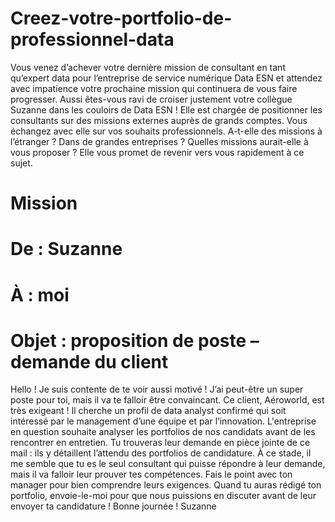 # Creez-votre-portfolio-de-professionnel-data
Vous venez d’achever votre dernière mission de consultant en tant qu’expert data pour l’entreprise de service numérique Data ESN et attendez avec impatience votre prochaine mission qui continuera de vous faire progresser. Aussi êtes-vous ravi de croiser justement votre collègue Suzanne dans les couloirs de Data ESN ! Elle est chargée de positionner les consultants sur des missions externes auprès de grands comptes. 
Vous échangez avec elle sur vos souhaits professionnels. 
A-t-elle des missions à l’étranger ? 
Dans de grandes entreprises ?
Quelles missions aurait-elle à vous proposer ? 
Elle vous promet de revenir vers vous rapidement à ce sujet.
# Mission
# De : Suzanne
# À : moi
# Objet : proposition de poste – demande du client
Hello !
Je suis contente de te voir aussi motivé ! J’ai peut-être un super poste pour toi, mais il va te falloir être convaincant. Ce client, Aéroworld, est très exigeant ! Il cherche un profil de data analyst confirmé qui soit intéressé par le management d’une équipe et par l’innovation. 
L'entreprise en question souhaite analyser les portfolios de nos candidats avant de les rencontrer en entretien. 
Tu trouveras leur demande en pièce jointe de ce mail : ils y détaillent l’attendu des portfolios de candidature. 
À ce stade, il me semble que tu es le seul consultant qui puisse répondre à leur demande, mais il va falloir leur prouver tes compétences. 
Fais le point avec ton manager pour bien comprendre leurs exigences. 
Quand tu auras rédigé ton portfolio, envoie-le-moi pour que nous puissions en discuter avant de leur envoyer ta candidature !
Bonne journée !
Suzanne
